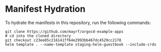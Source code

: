 # Manifest Hydration

To hydrate the manifests in this repository, run the following commands:

```shell
git clone https://github.com/mayrf/argocd-example-apps
# cd into the cloned directory
git checkout c23ee85c216141ff64e2993bb467dc4529cc2178
helm template . --name-template staging-helm-guestbook --include-crds
```

